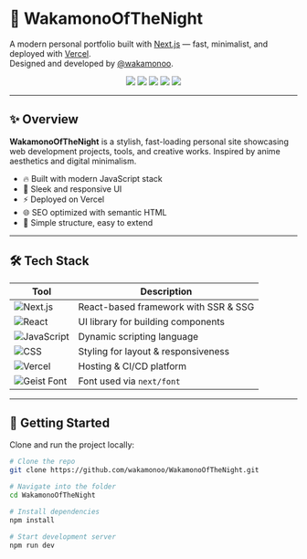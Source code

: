 # 🌙 WakamonoOfTheNight

A modern personal portfolio built with [Next.js](https://nextjs.org/) — fast, minimalist, and deployed with [Vercel](https://vercel.com/).  
Designed and developed by [@wakamonoo](https://github.com/wakamonoo).

<p align="center">
  <img src="https://img.shields.io/badge/Next.js-000?style=for-the-badge&logo=next.js&logoColor=white"/>
  <img src="https://img.shields.io/badge/React-20232A?style=for-the-badge&logo=react&logoColor=61DAFB"/>
  <img src="https://img.shields.io/badge/JavaScript-F7DF1E?style=for-the-badge&logo=javascript&logoColor=000"/>
  <img src="https://img.shields.io/badge/Vercel-000000?style=for-the-badge&logo=vercel&logoColor=white"/>
  <img src="https://img.shields.io/badge/CSS-1572B6?style=for-the-badge&logo=css3&logoColor=white"/>
</p>

---

## ✨ Overview

**WakamonoOfTheNight** is a stylish, fast-loading personal site showcasing web development projects, tools, and creative works. Inspired by anime aesthetics and digital minimalism.

- 🔥 Built with modern JavaScript stack
- 🎨 Sleek and responsive UI
- ⚡ Deployed on Vercel
- 🌐 SEO optimized with semantic HTML
- 🧪 Simple structure, easy to extend

---

## 🛠 Tech Stack

| Tool          | Description                          |
|---------------|--------------------------------------|
| ![Next.js](https://img.shields.io/badge/-Next.js-000?logo=next.js&logoColor=white)       | React-based framework with SSR & SSG |
| ![React](https://img.shields.io/badge/-React-20232A?logo=react&logoColor=61DAFB)         | UI library for building components   |
| ![JavaScript](https://img.shields.io/badge/-JavaScript-F7DF1E?logo=javascript&logoColor=000) | Dynamic scripting language            |
| ![CSS](https://img.shields.io/badge/-CSS-1572B6?logo=css3&logoColor=white)               | Styling for layout & responsiveness  |
| ![Vercel](https://img.shields.io/badge/-Vercel-000?logo=vercel&logoColor=white)          | Hosting & CI/CD platform             |
| ![Geist Font](https://img.shields.io/badge/-Geist%20Font-ECECEC?logo=googlefonts&logoColor=black) | Font used via `next/font`             |

---

## 🚀 Getting Started

Clone and run the project locally:

```bash
# Clone the repo
git clone https://github.com/wakamonoo/WakamonoOfTheNight.git

# Navigate into the folder
cd WakamonoOfTheNight

# Install dependencies
npm install

# Start development server
npm run dev
